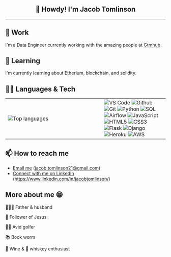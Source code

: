 <h2 align="center">👋 Howdy! I'm Jacob Tomlinson</h3>

---

## 👷 Work

I'm a Data Engineer currently working with the amazing people at [Gtmhub](https://gtmhub.com/).

## 📖 Learning

I'm currently learning about Etherium, blockchain, and solidity.

## 👨‍💻 Languages & Tech

<table style="width:100%">
    <colgroup>
        <col span="1" style="width:60%">
        <col span="1" style="width:40%">
    </colgroup>
    <tr>
        <td>
            <img alt="Top languages" src="https://github-readme-stats.vercel.app/api/top-langs/?username=mrjaketomlinson&layout=compact&theme=dark&text_color=FFFFFF" />
        </td>
        <td>
            <img alt="VS Code" src="https://img.shields.io/badge/Visual%20Studio%20Code-informational?style=flat&logo=visualstudiocode&logoColor=white&color=007ACC"/>
            <img alt="Github" src="https://img.shields.io/badge/Github-informational?style=flat&logo=github&logoColor=white&color=181717"/>
            <img alt="Git" src="https://img.shields.io/badge/Git-informational?style=flat&logo=git&logoColor=white&color=F05032"/>
            <img alt="Python" src="https://img.shields.io/badge/Python-informational?style=flat&logo=python&logoColor=white&color=3776AB"/>
            <img alt="SQL" src="https://img.shields.io/badge/PostgreSQL-informational?style=flat&logo=postgresql&logoColor=white&color=4169E1"/>
            <img alt="Airflow" src="https://img.shields.io/badge/Airflow-informational?style=flat&logo=apacheairflow&logoColor=white&color=017CEE"/>
            <img alt="JavaScript" src="https://img.shields.io/badge/JavaScript-informational?style=flat&logo=javascript&logoColor=white&color=F7DF1E"/>
            <img alt="HTML5" src="https://img.shields.io/badge/HTML5-informational?style=flat&logo=html5&logoColor=white&color=E34F26"/>
            <img alt="CSS3" src="https://img.shields.io/badge/CSS-informational?style=flat&logo=css3&logoColor=white&color=1572B6"/>
            <img alt="Flask" src="https://img.shields.io/badge/Flask-informational?style=flat&logo=flask&logoColor=white&color=000000"/>
            <img alt="Django" src="https://img.shields.io/badge/Django-informational?style=flat&logo=django&logoColor=white&color=092E20"/>
            <img alt="Heroku" src="https://img.shields.io/badge/Heroku-informational?style=flat&logo=heroku&logoColor=white&color=430098"/>
            <img alt="AWS" src="https://img.shields.io/badge/AWS-informational?style=flat&logo=amazonaws&logoColor=white&color=232F3E"/>
        </td>
    </tr>
</table>

## 📫 How to reach me
- [Email me](mailto:jacob.tomlinson21@gmail.com) (jacob.tomlinson21@gmail.com)
- [Connect with me on LinkedIn](https://www.linkedin.com/in/jacobtomlinson/) (https://www.linkedin.com/in/jacobtomlinson/)


## More about me 😁

👨‍👩‍👦 Father & husband

🙏 Follower of Jesus

🏌️‍♂️ Avid golfer

📚 Book worm

🍷 Wine & 🥃 whiskey enthusiast
